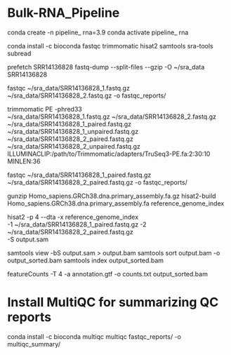 # Bulk-RNA_Pipeline

conda create -n pipeline_ rna=3.9
conda activate pipeline_ rna

conda install -c bioconda fastqc trimmomatic hisat2 samtools sra-tools subread

prefetch SRR14136828
fastq-dump --split-files --gzip -O ~/sra_data SRR14136828

fastqc ~/sra_data/SRR14136828_1.fastq.gz ~/sra_data/SRR14136828_2.fastq.gz -o fastqc_reports/

trimmomatic PE -phred33 \
    ~/sra_data/SRR14136828_1.fastq.gz ~/sra_data/SRR14136828_2.fastq.gz \
    ~/sra_data/SRR14136828_1_paired.fastq.gz ~/sra_data/SRR14136828_1_unpaired.fastq.gz \
    ~/sra_data/SRR14136828_2_paired.fastq.gz ~/sra_data/SRR14136828_2_unpaired.fastq.gz \
    ILLUMINACLIP:/path/to/Trimmomatic/adapters/TruSeq3-PE.fa:2:30:10 MINLEN:36

fastqc ~/sra_data/SRR14136828_1_paired.fastq.gz ~/sra_data/SRR14136828_2_paired.fastq.gz -o fastqc_reports/

gunzip Homo_sapiens.GRCh38.dna.primary_assembly.fa.gz
hisat2-build Homo_sapiens.GRCh38.dna.primary_assembly.fa reference_genome_index

hisat2 -p 4 --dta -x reference_genome_index \
       -1 ~/sra_data/SRR14136828_1_paired.fastq.gz -2 ~/sra_data/SRR14136828_2_paired.fastq.gz \
       -S output.sam

samtools view -bS output.sam > output.bam
samtools sort output.bam -o output_sorted.bam
samtools index output_sorted.bam

featureCounts -T 4 -a annotation.gtf -o counts.txt output_sorted.bam

# Install MultiQC for summarizing QC reports
conda install -c bioconda multiqc
multiqc fastqc_reports/ -o multiqc_summary/

